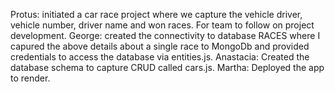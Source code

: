 Protus: initiated a car race project where we capture the vehicle driver, vehicle number, driver name and won races. For team to follow on project development.
George: created the connectivity to database RACES where I capured the above details about a single race to MongoDb and provided credentials to access the database via entities.js.
Anastacia: Created the database schema to capture CRUD called cars.js.
Martha: Deployed the app to render.